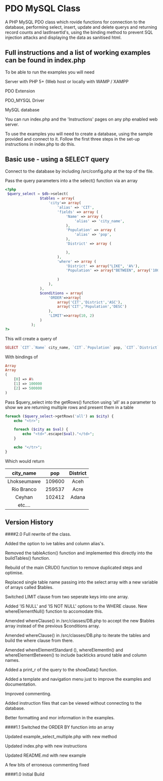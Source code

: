 PDO MySQL Class
===================

A PHP MySQL PDO class which rovide functions for connection to the database, performing select, insert, update and delete querys and returning 
record counts and lastInsertId's, using the binding method to prevent SQL injection attacks and displaying the data as sanitised html.

## Full instructions and a list of working examples can be found in index.php 
To be able to run the examples you will need 

  Server with PHP 5+ (Web host or locally with WAMP / XAMPP
  
  PDO Extension
  
  PDO_MYSQL Driver
  
  MySQL database
  
  
You can run index.php and the 'Instructions' pages on any php enabled web server. 

To use the examples you will need to create a database, using the sample provided and connect to it. Follow the first three steps in the set-up instructions in index.php to do this.

Basic use - using a SELECT query
--------------------------------
Connect to the database by including /src/config.php at the top of the file.

Pass the query parameters into a the select() function via an array 
```php
<?php
 $query_select = $db->select(
                $tables = array(
                    'city'=> array(
                        'alias' => 'CIT',
                        'fields' => array (
                            'Name' => array (
                                'alias' => 'city_name',
                            ),
                            'Population' => array (
                                'alias' => 'pop',
                            ),
                            'District' => array (

                            ),
                        ),
                        'where' => array (
                            'District' => array("LIKE", 'A%'),
                            'Population' => array("BETWEEN", array('100000','500000'))
                            
                        )
                    ), 
                ),
                $conditions = array(
                    'ORDER'=>array(
                        array('CIT','District','ASC'),
                        array('CIT','Population','DESC')
                    ),
                    'LIMIT'=>array(10, 2)
                )
            );
?>
```
This will create a query of
```php
SELECT `CIT`.`Name` city_name, `CIT`.`Population` pop, `CIT`.`District` FROM `city` CIT  WHERE `CIT`.`District` LIKE ? AND `CIT`.`Population` BETWEEN ? AND ? ORDER BY `CIT`.`District` ASC, `CIT`.`Population` DESC LIMIT 2,10
```
With bindings of 
```php
Array
Array
(
    [0] => A%
    [1] => 100000
    [2] => 500000
)
```
Pass $query_select into the getRows() function using 'all' as a parameter to show we are returning multiple rows and present them in a table
```php
foreach ($query_select->getRows('all') as $city) {
    echo "<tr>";

    foreach ($city as $val) {
        echo "<td>".escape($val)."</td>";
    }

    echo "</tr>";
}
```

Which would return

|city_name | pop  |  District 
|:-----------:|:------------:|:------------:|
|Lhokseumawe  |  109600 | Aceh 
|Rio Branco   |  259537 | Acre 
|Ceyhan  |  102412 | Adana
| etc....


Version History
------------
####2.0
Full rewrite of the class.

Added the option to ive tables and column alias's.

Removed the tableAction() function and implemented this directly into the buildTables() function.

Rebuild of the main CRUD() function to remove duplicated steps and optimise.

Replaced single table name passing into the select array with a new
variable of arrays called $tables.

Switched LIMIT clause from two seperate keys into one array.

Added 'IS NULL' and 'IS NOT NULL' options to the WHERE clause. New whereElementNull() function to accomodate this.

Amended whereClause() in /src/classes/DB.php to accept the new $tables
array instead of the previous $conditions array.

Amended whereClause() in /src/classes/DB.php to iterate the tables and
build the where clause from there.

Amended whereElementStandard (), whereElementIn() and
whereElementBetween() to include backticks around table and column
names.

Added a print_r of the query to the showData() function.

Added a template and navigation menu just to improve the examples and documentation.

Improved commenting.

Added instruction files that can be viewed without connecting to the database.

Better formatting and mor information in the examples.


####1.1
Switched the ORDER BY function into an array

Updated example_select_multiple.php with new method

Updated index.php with new instructions

Updated README.md with new example


A few bits of erroneous commenting fixed

####1.0
Initial Build
